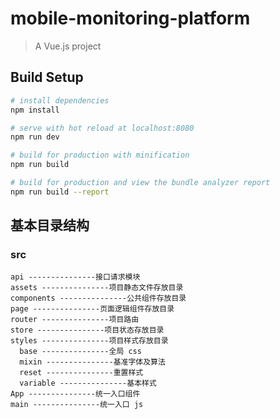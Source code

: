 # mobile-monitoring-platform

> A Vue.js project

## Build Setup

```bash
# install dependencies
npm install

# serve with hot reload at localhost:8080
npm run dev

# build for production with minification
npm run build

# build for production and view the bundle analyzer report
npm run build --report
```

## 基本目录结构

### src

    api ---------------接口请求模块
    assets ---------------项目静态文件存放目录
    components ---------------公共组件存放目录
    page ---------------页面逻辑组件存放目录
    router ---------------项目路由
    store ---------------项目状态存放目录
    styles ---------------项目样式存放目录
      base ---------------全局 css
      mixin ---------------基准字体及算法
      reset ---------------重置样式
      variable ---------------基本样式
    App ---------------统一入口组件
    main ---------------统一入口 js
